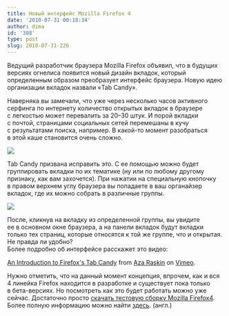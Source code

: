 ```yaml
---
title: Новый интерфейс Mozilla Firefox 4
date: '2010-07-31 00:18:34'
author: dima
id: '308'
type: post
slug: 2010-07-31-226
---
```


Ведущий разработчик браузера Mozilla Firefox объявил, что в будущих версиях огнелиса появится новый дизайн вкладок, который определенным образом преобразует интерфейс браузера. Новую идею организации вкладок назвали «Tab Candy».

Наверняка вы замечали, что уже через несколько часов активного серфинга по интернету количество открытых вкладок в браузере с легкостью может перевалить за 20–30 штук. И порой вкладки с почтой, страницами социальных сетей перемешаны в кучу с результатами поиска, например. В какой-то момент разобраться в этой каше становится очень сложно.

[![](/_bl/2/s92033926.jpg)](/_bl/2/92033926.jpg "Нажмите, для просмотра в полном размере...")

Tab Candy призвана исправить это. С ее помощью можно будет группировать вкладки по их тематике (ну или по любому другому признаку, как вам захочется). При нажатии на специальную кнопочку в правом верхнем углу браузера вы попадаете в ваш органайзер вкладок, где их можно собрать в различные группы.

[![](/_bl/2/s73891881.jpg)](/_bl/2/73891881.jpg "Нажмите, для просмотра в полном размере...")

После, кликнув на вкладку из определенной группы, вы увидите ее в основном окне браузера, а на панели вкладок будут вкладки только тех страниц, которые относятся к той же группе, что и открытая. Не правда ли удобно?  
Более подробно об интерфейсе расскажет это видео:

[An Introduction to Firefox's Tab Candy](http://vimeo.com/13560319 "http://vimeo.com/13560319") from [Aza Raskin](http://vimeo.com/user532161 "http://vimeo.com/user532161") on [Vimeo](http://vimeo.com "http://vimeo.com").

Нужно отметить, что на данный момент концепция, впрочем, как и вся 4 линейка Firefox находится в разработке и существует пока только в бета-версиях. Но посмотреть как это будет работать можно уже сейчас. Достаточно просто [скачать тестовую сборку Mozilla Firefox4](/load/0-0-1-11-20).  
Более полную информацию можно найти [здесь](http://www.azarask.in/blog/post/tabcandy/ "http://www.azarask.in/blog/post/tabcandy/"). (англ.)